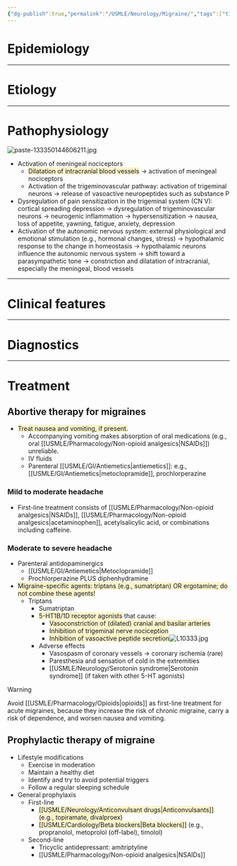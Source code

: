 ```yaml
---
{"dg-publish":true,"permalink":"/USMLE/Neurology/Migraine/","tags":["t1"]}
---
```


# Epidemiology


---
# Etiology


---
# Pathophysiology
![paste-133350144606211.jpg](/img/user/appendix/paste-133350144606211.jpg)
- Activation of meningeal nociceptors
	- <span style="background:rgba(240, 200, 0, 0.2)">Dilatation of intracranial blood vessels</span> → activation of meningeal nociceptors 
	- Activation of the trigeminovascular pathway: activation of trigeminal neurons → release of vasoactive neuropeptides such as substance P
- Dysregulation of pain sensitization in the trigeminal system (CN V): cortical spreading depression → dysregulation of trigeminovascular neurons → neurogenic inflammation → hypersensitization → nausea, loss of appetite, yawning, fatigue, anxiety, depression
- Activation of the autonomic nervous system: external physiological and emotional stimulation (e.g., hormonal changes, stress) → hypothalamic response to the change in homeostasis → hypothalamic neurons influence the autonomic nervous system → shift toward a parasympathetic tone → constriction and dilatation of intracranial, especially the meningeal, blood vessels

---
# Clinical features


---
# Diagnostics


---
# Treatment
## Abortive therapy for migraines
- <span style="background:rgba(240, 200, 0, 0.2)">Treat nausea and vomiting, if present.</span> 
	- Accompanying vomiting makes absorption of oral medications (e.g., oral [[USMLE/Pharmacology/Non-opioid analgesics\|NSAIDs]]) unreliable.
	- IV fluids
	- Parenteral [[USMLE/GI/Antiemetics\|antiemetics]]: e.g., [[USMLE/GI/Antiemetics\|metoclopramide]], prochlorperazine
### Mild to moderate headache
- First-line treatment consists of [[USMLE/Pharmacology/Non-opioid analgesics\|NSAIDs]], [[USMLE/Pharmacology/Non-opioid analgesics\|acetaminophen]], acetylsalicylic acid, or combinations including caffeine.
### Moderate to severe headache
- Parenteral antidopaminergics
	- [[USMLE/GI/Antiemetics\|Metoclopramide]]
	- Prochlorperazine PLUS diphenhydramine
- <span style="background:rgba(240, 200, 0, 0.2)">Migraine-specific agents: triptans (e.g., sumatriptan) OR ergotamine; do not combine these agents!</span>
	- Triptans
		- Sumatriptan
		- <span style="background:rgba(240, 200, 0, 0.2)">5-HT1B/1D receptor agonists</span> that cause:
			- <span style="background:rgba(240, 200, 0, 0.2)">Vasoconstriction of (dilated) cranial and basilar arteries</span>
			- <span style="background:rgba(240, 200, 0, 0.2)">Inhibition of trigeminal nerve nociception</span>
			- <span style="background:rgba(240, 200, 0, 0.2)">Inhibition of vasoactive peptide secretion</span>![L10333.jpg](/img/user/appendix/L10333.jpg)
		- Adverse effects
			- Vasospasm of coronary vessels → coronary ischemia (rare)
			- Paresthesia and sensation of cold in the extremities
			- [[USMLE/Neurology/Serotonin syndrome\|Serotonin syndrome]] (if taken with other 5-HT agonists)

>[!warning] 
>Avoid [[USMLE/Pharmacology/Opioids\|opioids]] as first-line treatment for acute migraines, because they increase the risk of chronic migraine, carry a risk of dependence, and worsen nausea and vomiting.
## Prophylactic therapy of migraine
- Lifestyle modifications
	- Exercise in moderation
	- Maintain a healthy diet
	- Identify and try to avoid potential triggers
	- Follow a regular sleeping schedule
- General prophylaxis
	- First-line
		- <span style="background:rgba(240, 200, 0, 0.2)">[[USMLE/Neurology/Anticonvulsant drugs\|Anticonvulsants]] (e.g., topiramate, divalproex)</span>
		- <span style="background:rgba(240, 200, 0, 0.2)">[[USMLE/Cardiology/Beta blockers\|Beta blockers]]</span> (e.g., propranolol, metoprolol (off-label), timolol)
	- Second-line
		- Tricyclic antidepressant: amitriptyline
		- [[USMLE/Pharmacology/Non-opioid analgesics\|NSAIDs]]
